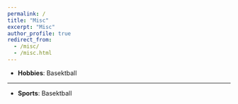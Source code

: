 ```yaml
---
permalink: /
title: "Misc"
excerpt: "Misc"
author_profile: true
redirect_from: 
  - /misc/
  - /misc.html
---
```


* **Hobbies**: Basektball

---

* **Sports**: Basektball